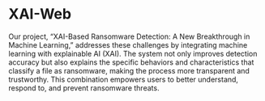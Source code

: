 # XAI-Web
Our project, “XAI-Based Ransomware Detection: A New Breakthrough in Machine Learning,” addresses these challenges by integrating machine learning with explainable AI (XAI). The system not only improves detection accuracy but also explains the specific behaviors and characteristics that classify a file as ransomware, making the process more transparent and trustworthy. This combination empowers users to better understand, respond to, and prevent ransomware threats.
